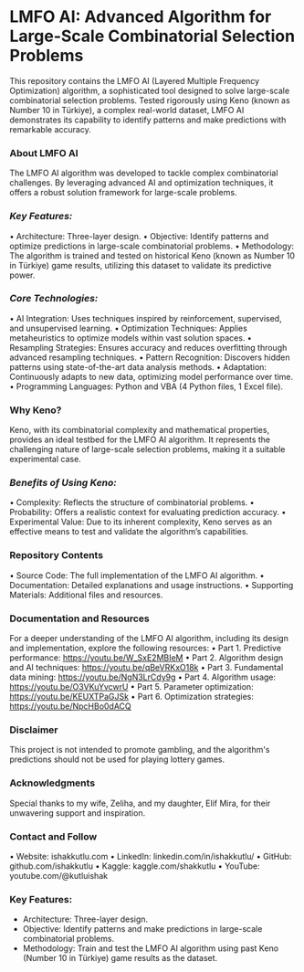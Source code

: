 # LMFO AI: Advanced Algorithm for Large-Scale Combinatorial Selection Problems
This repository contains the LMFO AI (Layered Multiple Frequency Optimization) algorithm, a sophisticated tool designed to solve large-scale combinatorial selection problems. Tested rigorously using Keno (known as Number 10 in Türkiye), a complex real-world dataset, LMFO AI demonstrates its capability to identify patterns and make predictions with remarkable accuracy.
### **About LMFO AI**
The LMFO AI algorithm was developed to tackle complex combinatorial challenges. By leveraging advanced AI and optimization techniques, it offers a robust solution framework for large-scale problems.
### ***Key Features:***
• Architecture: Three-layer design.
• Objective: Identify patterns and optimize predictions in large-scale combinatorial problems.
• Methodology: The algorithm is trained and tested on historical Keno (known as Number 10 in Türkiye) game results, utilizing this dataset to validate its predictive power.
### ***Core Technologies:***
• AI Integration: Uses techniques inspired by reinforcement, supervised, and unsupervised learning.
• Optimization Techniques: Applies metaheuristics to optimize models within vast solution spaces.
• Resampling Strategies: Ensures accuracy and reduces overfitting through advanced resampling techniques.
• Pattern Recognition: Discovers hidden patterns using state-of-the-art data analysis methods.
• Adaptation: Continuously adapts to new data, optimizing model performance over time.
• Programming Languages: Python and VBA (4 Python files, 1 Excel file).
### **Why Keno?**
Keno, with its combinatorial complexity and mathematical properties, provides an ideal testbed for the LMFO AI algorithm. It represents the challenging nature of large-scale selection problems, making it a suitable experimental case.
### ***Benefits of Using Keno:***
• Complexity: Reflects the structure of combinatorial problems.
• Probability: Offers a realistic context for evaluating prediction accuracy.
• Experimental Value: Due to its inherent complexity, Keno serves as an effective means to test and validate the algorithm’s capabilities.
### **Repository Contents**
• Source Code: The full implementation of the LMFO AI algorithm.
• Documentation: Detailed explanations and usage instructions.
• Supporting Materials: Additional files and resources.
### **Documentation and Resources**
For a deeper understanding of the LMFO AI algorithm, including its design and implementation, explore the following resources:
• Part 1. Predictive performance: https://youtu.be/W_SxE2MBIeM
• Part 2. Algorithm design and AI techniques: https://youtu.be/qBeVRKxO18k
• Part 3. Fundamental data mining: https://youtu.be/NgN3LrCdy9g
• Part 4. Algorithm usage: https://youtu.be/O3VKuYvcwrU
• Part 5. Parameter optimization: https://youtu.be/KEUXTPaGJSk
• Part 6. Optimization strategies: https://youtu.be/NpcHBo0dACQ
### **Disclaimer**
This project is not intended to promote gambling, and the algorithm's predictions should not be used for playing lottery games.
### **Acknowledgments**
Special thanks to my wife, Zeliha, and my daughter, Elif Mira, for their unwavering support and inspiration.
### **Contact and Follow**
• Website: ishakkutlu.com
• LinkedIn: linkedin.com/in/ishakkutlu/
• GitHub: github.com/ishakkutlu
• Kaggle: kaggle.com/shakkutlu
• YouTube: youtube.com/@kutluishak

### **Key Features:**
- Architecture: Three-layer design.
- Objective: Identify patterns and make predictions in large-scale combinatorial problems.
- Methodology: Train and test the LMFO AI algorithm using past Keno (Number 10 in Türkiye) game results as the dataset.



